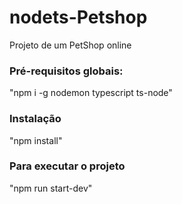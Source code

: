 # nodets-Petshop

Projeto de um PetShop online


### Pré-requisitos globais:
"npm i -g nodemon typescript ts-node"

### Instalação
"npm install"

### Para executar o projeto
"npm run start-dev"


